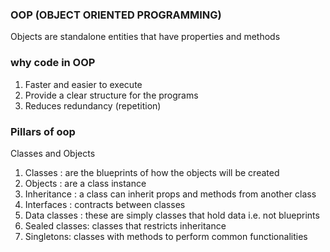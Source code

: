 ### OOP (OBJECT ORIENTED PROGRAMMING)
Objects are standalone entities that have properties and methods

### why code in OOP
1. Faster and easier to execute
2. Provide a clear structure for the programs
3. Reduces redundancy (repetition)

### Pillars of oop
Classes and Objects
1. Classes : are the blueprints of how the objects will be created
2. Objects : are a class instance
3. Inheritance : a class can inherit props and methods from another class
4. Interfaces : contracts between classes
5. Data classes : these are simply classes that hold data i.e. not blueprints
6. Sealed classes: classes that restricts inheritance
7. Singletons: classes with methods to perform common functionalities